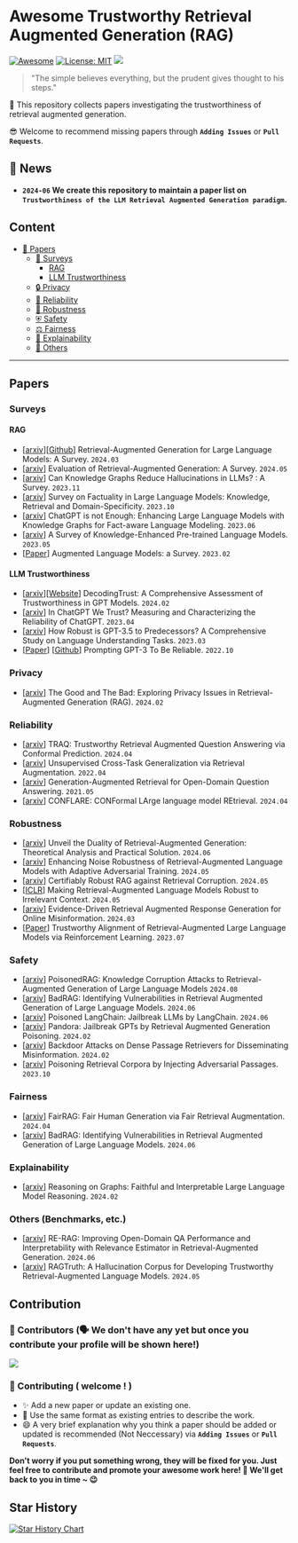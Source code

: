 # Awesome Trustworthy Retrieval Augmented Generation (RAG)
[![Awesome](https://awesome.re/badge.svg)](https://github.com/Arstanley/Awesome-Trustworthy-Retrieval-Augmented-Generation) 
[![License: MIT](https://img.shields.io/badge/License-MIT-green.svg)](https://github.com/Arstanley/Awesome-Trustworthy-Retrieval-Augmented-Generation/blob/main/LICENSE)
![](https://img.shields.io/badge/PRs-Welcome-red) 

> "The simple believes everything, but the prudent gives thought to his steps."

🙌 This repository collects papers investigating the trustworthiness of retrieval augmented generation.

😎 Welcome to recommend missing papers through **`Adding Issues`** or **`Pull Requests`**. 

<!-- Details of summary and classification of papers are shown in [wiki](https://github.com/zjukg/KG-LLM-Papers/wiki). -->

## 🔔 News
- **`2024-06` We create this repository to maintain a paper list on `Trustworthiness of the LLM Retrieval Augmented Generation paradigm`.**

<!--
*Todo:*
1. - [ ] `Fine-grained classification of papers`
2. - [ ] `Update paper project / code`
3. - [ ] `Wiki page for brief paper introduction`
-->
   
## Content


  
- [📜 Papers](#papers)
  - [📝 Surveys](#surveys)
    - [RAG](#rag)
    - [LLM Trustworthiness](#llm-trustworthiness)
  - [🔒 Privacy](#privacy)
  - [🔧 Reliability](#reliability)
  - [💪 Robustness](#robustness)
  - [⛨ Safety](#safety)
  - [⚖️ Fairness](#fairness)
  - [📖 Explainability](#explainability)
  - [🤖 Others](#others)
---
##  Papers

### Surveys
#### RAG
- \[[arxiv](https://arxiv.org/abs/2312.10997)\]\[[Github](https://github.com/Tongji-KGLLM/RAG-Survey)\] Retrieval-Augmented Generation for Large Language Models: A Survey. `2024.03`
- \[[arxiv](https://arxiv.org/abs/2405.07437)\] Evaluation of Retrieval-Augmented Generation: A Survey. `2024.05`
- \[[arxiv](https://arxiv.org/abs/2311.07914)\] Can Knowledge Graphs Reduce Hallucinations in LLMs? : A Survey. `2023.11`
- \[[arxiv](https://arxiv.org/abs/2310.07521)\] Survey on Factuality in Large Language Models: Knowledge, Retrieval and Domain-Specificity. `2023.10`
- \[[arxiv](https://arxiv.org/pdf/2306.11489.pdf)\] ChatGPT is not Enough: Enhancing Large Language Models with Knowledge Graphs for Fact-aware Language Modeling. `2023.06`
- \[[arxiv](https://arxiv.org/abs/2211.05994)\] A Survey of Knowledge-Enhanced Pre-trained Language Models. `2023.05`
- \[[Paper](https://arxiv.org/abs/2302.07842)\] Augmented Language Models: a Survey. `2023.02`
#### LLM Trustworthiness
- \[[arxiv](https://arxiv.org/abs/2306.11698)\]\[[Website](https://decodingtrust.github.io)\] DecodingTrust: A Comprehensive Assessment of Trustworthiness in GPT Models. `2024.02`
- \[[arxiv](https://arxiv.org/abs/2304.08979)\] In ChatGPT We Trust? Measuring and Characterizing the Reliability of ChatGPT. `2023.04`
- \[[arxiv](https://arxiv.org/abs/2303.00293)\] How Robust is GPT-3.5 to Predecessors? A Comprehensive Study on Language Understanding Tasks. `2023.03`
- \[[Paper](https://arxiv.org/abs/2210.09150)\] \[[Github](https://github.com/NoviScl/GPT3-Reliability)\] Prompting GPT-3 To Be Reliable. `2022.10`
### Privacy 
- \[[arxiv](https://arxiv.org/abs/2402.16893)\] The Good and The Bad: Exploring Privacy Issues in Retrieval-Augmented Generation (RAG). `2024.02`
### Reliability
- \[[arxiv](https://arxiv.org/pdf/2307.04642)\] TRAQ: Trustworthy Retrieval Augmented Question Answering via Conformal Prediction. `2024.04`
- \[[arxiv](https://proceedings.neurips.cc/paper_files/paper/2022/file/8a0d3ae989a382ce6e50312bc35bf7e1-Paper-Conference.pdf)\] Unsupervised Cross-Task Generalization via Retrieval Augmentation. `2022.04`
- \[[arxiv](https://arxiv.org/pdf/2009.08553)\] Generation-Augmented Retrieval for Open-Domain Question Answering. `2021.05`
- \[[arxiv](https://arxiv.org/abs/2404.04287)\] CONFLARE: CONFormal LArge language model REtrieval. `2024.04`

### Robustness
- \[[arxiv](https://arxiv.org/abs/2406.00944)\] Unveil the Duality of Retrieval-Augmented Generation: Theoretical Analysis and Practical Solution. `2024.06`
- \[[arxiv](https://arxiv.org/abs/2405.20978)\]  Enhancing Noise Robustness of Retrieval-Augmented Language Models with Adaptive Adversarial Training. `2024.05`
- \[[arxiv](https://arxiv.org/abs/2405.15556)\] Certifiably Robust RAG against Retrieval Corruption. `2024.05`
- \[[ICLR](https://openreview.net/forum?id=ZS4m74kZpH)\] Making Retrieval-Augmented Language Models Robust to Irrelevant Context. `2024.05`
- \[[arxiv](https://arxiv.org/abs/2403.14952)\] Evidence-Driven Retrieval Augmented Response Generation for Online Misinformation. `2024.03`
- \[[Paper](https://openreview.net/pdf?id=XwnABAdH5y)\] Trustworthy Alignment of Retrieval-Augmented Large Language Models via Reinforcement Learning. `2023.07`

### Safety 
- \[[arxiv](https://arxiv.org/pdf/2402.07867)\] PoisonedRAG: Knowledge Corruption Attacks to Retrieval-Augmented Generation of Large Language Models `2024.08`
- \[[arxiv](https://arxiv.org/pdf/2406.00083v1)] BadRAG: Identifying Vulnerabilities in Retrieval Augmented Generation of Large Language Models. `2024.06`
- \[[arxiv](https://arxiv.org/html/2406.18122v1)\] Poisoned LangChain: Jailbreak LLMs by LangChain. `2024.06`
- \[[arxiv](https://arxiv.org/abs/2402.08416)\] Pandora: Jailbreak GPTs by Retrieval Augmented Generation Poisoning. `2024.02`
- \[[arxiv](https://arxiv.org/abs/2402.13532)\] Backdoor Attacks on Dense Passage Retrievers for Disseminating Misinformation. `2024.02`
- \[[arxiv](https://arxiv.org/abs/2310.19156)\] Poisoning Retrieval Corpora by Injecting Adversarial Passages. `2023.10` 

### Fairness
- \[[arxiv](https://arxiv.org/abs/2403.19964)\] FairRAG: Fair Human Generation via Fair Retrieval Augmentation. `2024.04`
- \[[arxiv](https://arxiv.org/pdf/2406.00083v1)] BadRAG: Identifying Vulnerabilities in Retrieval Augmented Generation of Large Language Models. `2024.06`

### Explainability
- \[[arxiv](https://arxiv.org/abs/2310.01061)\] Reasoning on Graphs: Faithful and Interpretable Large Language Model Reasoning. `2024.02`
### Others (Benchmarks, etc.)
- \[[arxiv](https://arxiv.org/abs/2406.05794)\] RE-RAG: Improving Open-Domain QA Performance and Interpretability with Relevance Estimator in Retrieval-Augmented Generation. `2024.06`
- \[[arxiv](https://arxiv.org/abs/2401.00396)\] RAGTruth: A Hallucination Corpus for Developing Trustworthy Retrieval-Augmented Language Models. `2024.05`

## Contribution
### 👥 Contributors (🗣️ We don't have any yet but once you contribute your profile will be shown here!)
<a href="https://github.com/Arstanley/Awesome-Trustworthy-Retrieval-Augmented-Generation/graphs/contributors">
  <img src="https://contrib.rocks/image?repo=Arstanley/Awesome-Trustworthy-Retrieval-Augmented-Generation" />
</a>

### 🎉 Contributing ( welcome ! )
- ✨ Add a new paper or update an existing one.
- 🧐 Use the same format as existing entries to describe the work.
- 😄 A very brief explanation why you think a paper should be added or updated is recommended (Not Neccessary) via **`Adding Issues`** or **`Pull Requests`**.

**Don't worry if you put something wrong, they will be fixed for you. Just feel free to contribute and promote your awesome work here! 🤩 We'll get back to you in time ~ 😉**

## Star History

[![Star History Chart](https://api.star-history.com/svg?repos=Arstanley/Awesome-Trustworthy-Retrieval-Augmented-Generation&type=Date)](https://star-history.com/#Arstanley/Awesome-Trustworthy-Retrieval-Augmented-Generation&Date)
